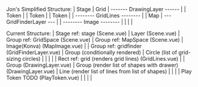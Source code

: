 Jon's Simplified Structure: 
| Stage
    | Grid
        | ------- DrawingLayer ------ |
        | Token |  | Token |  | Token |
        | -------- GridLines -------- |
        | Map
            | --- GridFinderLayer --- |
            | -------- Image -------- |
        |
    |
|

Current Structure: 
| Stage ref: stage (Scene.vue)
    | Layer (Scene.vue)
        | Group ref: GridSpace (Scene.vue)
            | Group ref: MapSpace (Scene.vue)
                | Image(Konva) (MapImage.vue) |
                | Group ref: gridfinder (GridFinderLayer.vue)
                    | Group (conditionally rendered)
                        | Circle (list of grid-sizing circles) |
                    |
                |
            |
            | Rect ref: grid (renders grid lines) (GridLines.vue) |
            | Group (DrawingLayer.vue)
                | Group (render list of shapes with drawer) (DrawingLayer.vue)
                    | Line (render list of lines from list of shapes) |
                |
            |
            | Play Token TODO (PlayToken.vue) |
        |
    |
|